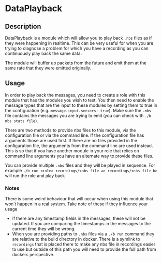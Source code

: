 DataPlayback
============

## Description
DataPlayback is a module which will allow you to play back `.nbs` files as if they were happening in realtime.
This can be very useful for when you are trying to diagnose a problem for which you have a recording as you can continuously play back the same data.

The module will buffer up packets from the future and emit them at the same rate that they were emitted originally.

## Usage
In order to play back the messages, you need to create a role with this module that has the modules you wish to test. You then need to enable the message types that are the input to these modules by setting them to true in the configuration (e.g. `message.input.sensors: true`). Make sure the `.nbs` file contains the messages you are trying to emit (you can check with `./b nbs stats file`).

There are two methods to provide nbs files to this module, via the configuration file or via the command line. If the configuration file has arguments those are used first. If there are no files provided in the configuration file, the arguments from the command line are used instead. This is so that if you have another module in your role that relies on command line arguments you have an alternate way to provide these files.

You can provide multiple `.nbs` files and they will be played in sequence. For example `./b run <role> recordings/<nbs-file-a> recordings/<nbs-file-b>` will run the role and play back

### Notes
There is some weird behaviour that will occur when using this module that won't happen in a real system. Take note of these if they influence your usage

- If there are any timestamp fields in the messages, these will not be updated. If you are comparing the timestamps in the messages to the current time they will be wrong.
- When you are providing paths to `.nbs` files via a `./b run` command they are relative to the build directory in docker. There is a symlink to `recordings` that is placed there to make any nbs file in recordings easier to use but outside of this path you will need to provide the full path from dockers perspective.
